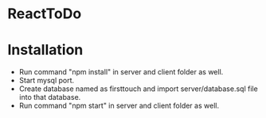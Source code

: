 # ReactToDo
# Installation

   * Run command "npm install" in server and client folder as well. <br>
   * Start mysql port. <br>
   * Create database named as firsttouch and import server/database.sql file into that database. <br>
   * Run command "npm start" in server and client folder as well. <br>
              
